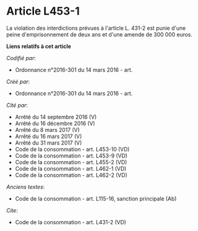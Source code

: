 # Article L453-1

La violation des interdictions prévues à l'article L. 431-2 est punie d'une peine d'emprisonnement de deux ans et d'une
amende de 300 000 euros.

**Liens relatifs à cet article**

_Codifié par_:

  - Ordonnance n°2016-301 du 14 mars 2016 - art.

_Créé par_:

  - Ordonnance n°2016-301 du 14 mars 2016 - art.

_Cité par_:

  - Arrêté du 14 septembre 2016 (V)
  - Arrêté du 16 décembre 2016 (V)
  - Arrêté du 8 mars 2017 (V)
  - Arrêté du 16 mars 2017 (V)
  - Arrêté du 31 mars 2017 (V)
  - Code de la consommation - art. L453-10 (VD)
  - Code de la consommation - art. L453-9 (VD)
  - Code de la consommation - art. L455-2 (VD)
  - Code de la consommation - art. L462-1 (VD)
  - Code de la consommation - art. L462-2 (VD)

_Anciens textes_:

  - Code de la consommation - art. L115-16, sanction principale (Ab)

_Cite_:

  - Code de la consommation - art. L431-2 (VD)
